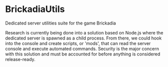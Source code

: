 # BrickadiaUtils
Dedicated server utilities suite for the game Brickadia

Research is currently being done into a solution based on Node.js where the dedicated server is spawned as a child process. From there, we could hook into the console and create scripts, or 'mods', that can read the server console and execute automated commands. Security is the major concern with this solution and must be accounted for before anything is considered release-ready.
